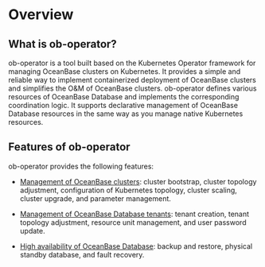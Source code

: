 # Overview

## What is ob-operator?

ob-operator is a tool built based on the Kubernetes Operator framework for managing OceanBase clusters on Kubernetes. It provides a simple and reliable way to implement containerized deployment of OceanBase clusters and simplifies the O&M of OceanBase clusters. ob-operator defines various resources of OceanBase Database and implements the corresponding coordination logic. It supports declarative management of OceanBase Database resources in the same way as you manage native Kubernetes resources.

## Features of ob-operator

ob-operator provides the following features:

* [Management of OceanBase clusters](500.ob-operator-user-guide/100.cluster-management-of-ob-operator/100.cluster-management-intro.md): cluster bootstrap, cluster topology adjustment, configuration of Kubernetes topology, cluster scaling, cluster upgrade, and parameter management.

* [Management of OceanBase Database tenants](500.ob-operator-user-guide/200.tenant-management-of-ob-operator/000.tenant-management-intro.md): tenant creation, tenant topology adjustment, resource unit management, and user password update.

* [High availability of OceanBase Database](500.ob-operator-user-guide/300.high-availability/100.high-availability-intro.md): backup and restore, physical standby database, and fault recovery.